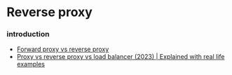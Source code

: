 # Reverse proxy

### introduction
- [Forward proxy vs reverse proxy](https://www.youtube.com/watch?v=AuINJdBPf8I)
- [Proxy vs reverse proxy vs load balancer (2023) | Explained with real life examples](https://www.youtube.com/watch?v=MiqrArNSxSM)


